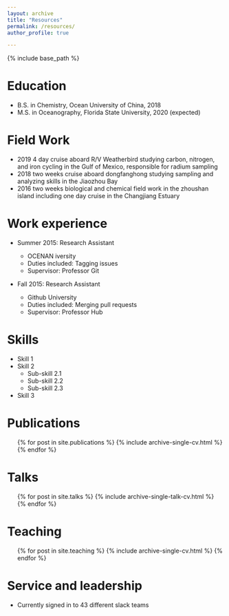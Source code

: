 ```yaml
---
layout: archive
title: "Resources"
permalink: /resources/
author_profile: true

---
```


{% include base_path %}

Education
======
* B.S. in Chemistry, Ocean University of China, 2018
* M.S. in Oceanography, Florida State University, 2020 (expected)

Field Work
======
* 2019 4 day cruise aboard R/V Weatherbird studying carbon, nitrogen, and iron cycling in the Gulf of Mexico, responsible for radium sampling
* 2018 two weeks cruise aboard dongfanghong studying sampling and analyzing skills in the Jiaozhou Bay
* 2016 two weeks biological and chemical field work in the zhoushan island including one day cruise in the Changjiang Estuary 

Work experience
======
* Summer 2015: Research Assistant
  * OCENAN iversity
  * Duties included: Tagging issues
  * Supervisor: Professor Git

* Fall 2015: Research Assistant
  * Github University
  * Duties included: Merging pull requests
  * Supervisor: Professor Hub
  
Skills
======
* Skill 1
* Skill 2
  * Sub-skill 2.1
  * Sub-skill 2.2
  * Sub-skill 2.3
* Skill 3

Publications
======
  <ul>{% for post in site.publications %}
    {% include archive-single-cv.html %}
  {% endfor %}</ul>
  
Talks
======
  <ul>{% for post in site.talks %}
    {% include archive-single-talk-cv.html %}
  {% endfor %}</ul>
  
Teaching
======
  <ul>{% for post in site.teaching %}
    {% include archive-single-cv.html %}
  {% endfor %}</ul>
  
Service and leadership
======
* Currently signed in to 43 different slack teams
